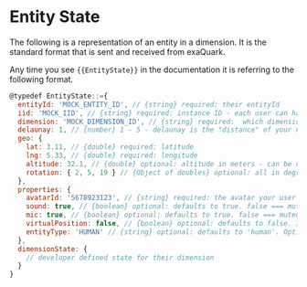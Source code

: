 # Entity State

The following is a representation of an entity in a dimension. It is the standard format that is sent and received from exaQuark.

Any time you see `{{EntityState}}` in the documentation it is referring to the following format.

```javascript
@typedef EntityState::={
  entityId: 'MOCK_ENTITY_ID', // {string} required: their entityId
  iid: 'MOCK_IID', // {string} required: instance ID - each user can have multiple "instances". For example they can be logged in to their browser and their phone at the same time
  dimension: 'MOCK_DIMENSION_ID', // {string} required:  which dimension is the entitiy in
  delaunay: 1, // {number} 1 - 5 - delaunay is the "distance" of your neighbor. It isn't required when sending to exaQuark, however you will receive it in notifications about your neighbors
  geo: {
    lat: 3.11, // {double} required: latitude
    lng: 5.33, // {double} required: longitude
    altitude: 32.1, // {double} optional: altitude in meters - can be negative
    rotation: { 2, 5, 19 } // {Object of doubles} optional: all in degrees. Default facing north
  },
  properties: {
    avatarId: '5678923123', // {string} required: the avatar your user has selected
    sound: true, // {boolean} optional: defaults to true. false === mute
    mic: true, // {boolean} optional: defaults to true. false === muted microphone
    virtualPosition: false, // {boolean} optional: defaults to false. Is this person physically in the position that they are in the digital universe. (true === they are not physically present there)
    entityType: 'HUMAN' // {string} optional: defaults to 'human'. Options: 'HUMAN' | 'BOT' | 'DRONE'
  },
  dimensionState: {
    // developer defined state for their dimension
  }
}
```
